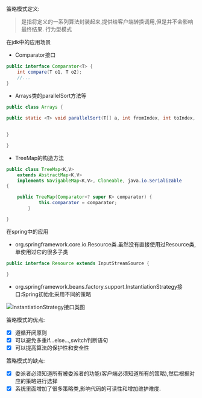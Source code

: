 策略模式定义:
>是指将定义的一系列算法封装起来,提供给客户端转换调用,但是并不会影响最终结果.
>行为型模式

在jdk中的应用场景
- Comparator接口
```java
public interface Comparator<T> { 
	int compare(T o1, T o2); 
	//... 
}
```

- Arrays类的parallelSort方法等
````java
public class Arrays {
  
public static <T> void parallelSort(T[] a, int fromIndex, int toIndex, Comparator<? super T> cmp) {
  

}

}
````

- TreeMap的构造方法
````java
public class TreeMap<K,V>
    extends AbstractMap<K,V>
    implements NavigableMap<K,V>, Cloneable, java.io.Serializable
{

    public TreeMap(Comparator<? super K> comparator) {
            this.comparator = comparator;
        }

}
````

在spring中的应用
- org.springframework.core.io.Resource类.虽然没有直接使用过Resource类,单使用过它的很多子类
```java
public interface Resource extends InputStreamSource {

}
```

- org.springframework.beans.factory.support.InstantiationStrategy接口:Spring初始化采用不同的策略

![InstantiationStrategy接口类图](./InstantiationStrategy.uml "InstantiationStrategy接口类图")

策略模式的优点:
- [X] 遵循开闭原则
- [X] 可以避免多重if...else...,switch判断语句
- [X] 可以提高算法的保护性和安全性

策略模式的缺点:
- [X] 委派者必须知道所有被委派者的功能(客户端必须知道所有的策略),然后根据对应的策略进行选择
- [X] 系统里面增加了很多策略类,影响代码的可读性和增加维护难度.
